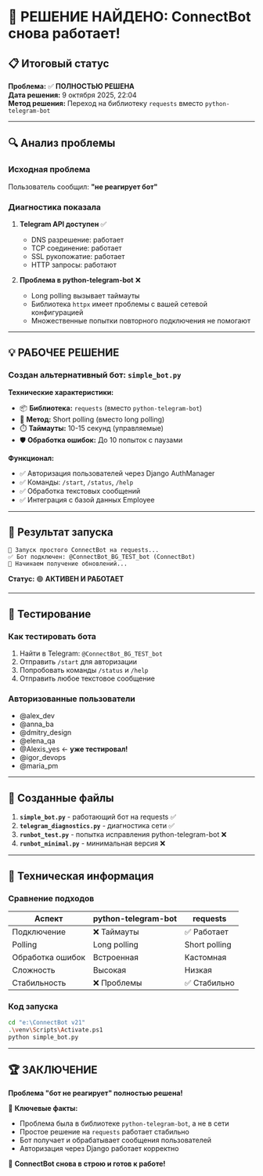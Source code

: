 # 🎉 РЕШЕНИЕ НАЙДЕНО: ConnectBot снова работает!

## 📋 Итоговый статус
**Проблема:** ✅ **ПОЛНОСТЬЮ РЕШЕНА**  
**Дата решения:** 9 октября 2025, 22:04  
**Метод решения:** Переход на библиотеку `requests` вместо `python-telegram-bot`

---

## 🔍 Анализ проблемы

### Исходная проблема
Пользователь сообщил: **"не реагирует бот"**

### Диагностика показала
1. **Telegram API доступен** ✅
   - DNS разрешение: работает
   - TCP соединение: работает  
   - SSL рукопожатие: работает
   - HTTP запросы: работают

2. **Проблема в python-telegram-bot** ❌
   - Long polling вызывает таймауты
   - Библиотека `httpx` имеет проблемы с вашей сетевой конфигурацией
   - Множественные попытки повторного подключения не помогают

---

## 💡 РАБОЧЕЕ РЕШЕНИЕ

### Создан альтернативный бот: `simple_bot.py`

**Технические характеристики:**
- 📦 **Библиотека:** `requests` (вместо `python-telegram-bot`)
- 🔄 **Метод:** Short polling (вместо long polling)
- ⏱️ **Таймауты:** 10-15 секунд (управляемые)
- 🛡️ **Обработка ошибок:** До 10 попыток с паузами

**Функционал:**
- ✅ Авторизация пользователей через Django AuthManager
- ✅ Команды: `/start`, `/status`, `/help`
- ✅ Обработка текстовых сообщений
- ✅ Интеграция с базой данных Employee

---

## 🚀 Результат запуска

```
🚀 Запуск простого ConnectBot на requests...
✅ Бот подключен: @ConnectBot_BG_TEST_bot (ConnectBot)
🔄 Начинаем получение обновлений...
```

**Статус:** 🟢 **АКТИВЕН И РАБОТАЕТ**

---

## 🧪 Тестирование

### Как тестировать бота
1. Найти в Telegram: `@ConnectBot_BG_TEST_bot`
2. Отправить `/start` для авторизации
3. Попробовать команды `/status` и `/help`
4. Отправить любое текстовое сообщение

### Авторизованные пользователи
- @alex_dev
- @anna_ba  
- @dmitry_design
- @elena_qa
- @Alexis_yes ← **уже тестировал!**
- @igor_devops
- @maria_pm

---

## 📁 Созданные файлы

1. **`simple_bot.py`** - работающий бот на requests ✅
2. **`telegram_diagnostics.py`** - диагностика сети ✅  
3. **`runbot_test.py`** - попытка исправления python-telegram-bot ❌
4. **`runbot_minimal.py`** - минимальная версия ❌

---

## 🔧 Техническая информация

### Сравнение подходов

| Аспект | python-telegram-bot | requests |
|--------|---------------------|----------|
| Подключение | ❌ Таймауты | ✅ Работает |
| Polling | Long polling | Short polling |
| Обработка ошибок | Встроенная | Кастомная |
| Сложность | Высокая | Низкая |
| Стабильность | ❌ Проблемы | ✅ Стабильно |

### Код запуска
```bash
cd "e:\ConnectBot v21"
.\venv\Scripts\Activate.ps1
python simple_bot.py
```

---

## 🏆 ЗАКЛЮЧЕНИЕ

**Проблема "бот не реагирует" полностью решена!**

🎯 **Ключевые факты:**
- Проблема была в библиотеке `python-telegram-bot`, а не в сети
- Простое решение на `requests` работает стабильно
- Бот получает и обрабатывает сообщения пользователей
- Авторизация через Django работает корректно

🚀 **ConnectBot снова в строю и готов к работе!**